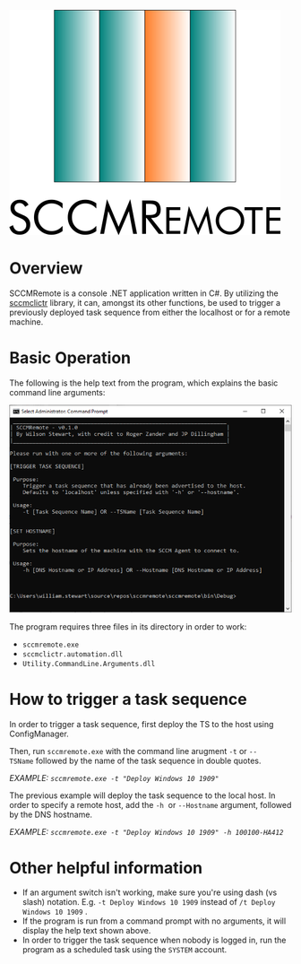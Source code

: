 ![](attachments/161808529/161808530.png?height=250)

**Overview**
============

SCCMRemote is a console .NET application written in C#. By utilizing the [sccmclictr](https://github.com/rzander/sccmclictr) library, it can, amongst its other functions, be used to trigger a previously deployed task sequence from either the localhost or for a remote machine.

**Basic Operation**
===================

The following is the help text from the program, which explains the basic command line arguments:

![](attachments/161808529/161808537.png?effects=drop-shadow)

The program requires three files in its directory in order to work:

*   `sccmremote.exe`
*   `sccmclictr.automation.dll`
*   `Utility.CommandLine.Arguments.dll`

**How to trigger a task sequence**
==================================

In order to trigger a task sequence, first deploy the TS to the host using ConfigManager.

Then, run `sccmremote.exe` with the command line arugment `-t` or `--TSName` followed by the name of the task sequence in double quotes.

_EXAMPLE: `sccmremote.exe -t "Deploy Windows 10 1909"`_ 

The previous example will deploy the task sequence to the local host. In order to specify a remote host, add the `-h`  or `--Hostname` argument, followed by the DNS hostname.

_EXAMPLE: `sccmremote.exe -t "Deploy Windows 10 1909"`  `-h 100100-HA412`_

**Other helpful information**
=============================

*   If an argument switch isn't working, make sure you're using dash (vs slash) notation. E.g. `-t Deploy Windows 10 1909` instead of `/t Deploy Windows 10 1909` .
*   If the program is run from a command prompt with no arguments, it will display the help text shown above.
*   In order to trigger the task sequence when nobody is logged in, run the program as a scheduled task using the `SYSTEM` account.